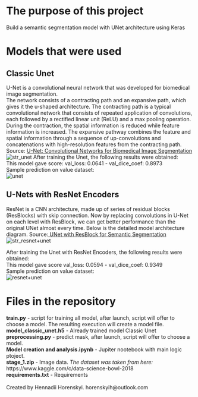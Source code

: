 <h1>The purpose of this project</h1>
Build a semantic segmentation model with UNet architecture using Keras

<h1>Models that were used</h1>
<h2>Classic Unet</h2>

U-Net is a convolutional neural network that was developed for biomedical image segmentation. </br>
The network consists of a contracting path and an expansive path, which gives it the u-shaped architecture. The contracting path is a typical convolutional network that consists of repeated application of convolutions, each followed by a rectified linear unit (ReLU) and a max pooling operation. During the contraction, the spatial information is reduced while feature information is increased. The expansive pathway combines the feature and spatial information through a sequence of up-convolutions and concatenations with high-resolution features from the contracting path. Sourсe: <a href="https://arxiv.org/abs/1505.04597"> U-Net: Convolutional Networks for Biomedical Image Segmentation </a> </br>
<img src="https://lmb.informatik.uni-freiburg.de/people/ronneber/u-net/u-net-architecture.png" alt="str_unet">
After training the Unet, the following results were obtained: </br>
This model gave score: val_loss: 0.0641 - val_dice_coef: 0.8973 </br>
Sample prediction on value dataset: </br>
<img src="https://github.com/Tayge/semantic_segmentation/blob/master/image/Pred_Unet.jpg" alt="unet">

<h2>U-Nets with ResNet Encoders</h2>
ResNet is a CNN architecture, made up of series of residual blocks (ResBlocks)  with skip connection. Now by replacing convolutions in U-Net on each level with ResBlock, we can get better performance than the original UNet almost every time. Below is the detailed model architecture diagram. Sourсe:<a href="https://medium.com/@nishanksingla/unet-with-resblock-for-semantic-segmentation-dd1766b4ff66"> UNet with ResBlock for Semantic Segmentation </a></br>
<img src="https://miro.medium.com/max/3544/1*eKrh8FqJL3jodebYlielNg.png" alt="str_resnet+unet">

After training the Unet with ResNet Encoders, the following results were obtained: </br>
This model gave score val_loss: 0.0594 - val_dice_coef: 0.9349 </br>
Sample prediction on value dataset: </br>
<img src="https://github.com/Tayge/semantic_segmentation/blob/master/image/Pred_Unet_Resnet.jpg" alt="resnet+unet">

<h1>Files in the repository</h1>
<b>train.py</b> - script for training all model, after launch, script will offer to choose a model. The resulting execution will create a model file. </br>
<b>model_classic_unet.h5</b> - Already trained model Classic Unet</br>
<b>preprocessing.py</b> - predict mask, after launch, script will offer to choose a model. </br>
<b>Model creation and analysis.ipynb</b> - Jupiter nootebook with main logic ptoject. </br>
<b>stage_1.zip</b> - Image data. <em>The dataset was taken from here:</em> https://www.kaggle.com/c/data-science-bowl-2018</br>
<b>requirements.txt</b> - Requirements</br>
</br>
Created by Hennadii Horenskyi. horenskyih@outlook.com
